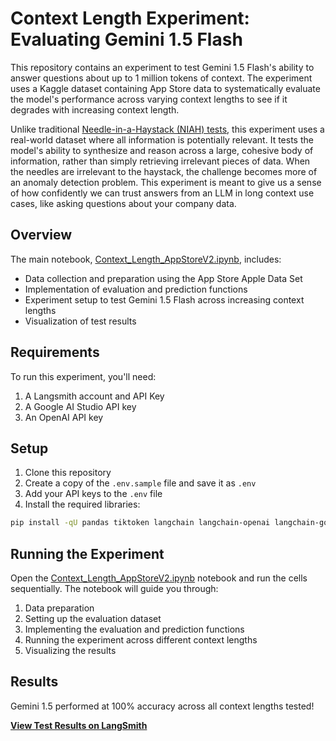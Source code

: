 # Context Length Experiment: Evaluating Gemini 1.5 Flash

This repository contains an experiment to test Gemini 1.5 Flash's ability to answer questions about up to 1 million tokens of context. The experiment uses a Kaggle dataset containing App Store data to systematically evaluate the model's performance across varying context lengths to see if it degrades with increasing context length.

Unlike traditional [Needle-in-a-Haystack (NIAH) tests](https://arize.com/blog-course/the-needle-in-a-haystack-test-evaluating-the-performance-of-llm-rag-systems/), this experiment uses a real-world dataset where all information is potentially relevant. It tests the model's ability to synthesize and reason across a large, cohesive body of information, rather than simply retrieving irrelevant pieces of data. When the needles are irrelevant to the haystack, the challenge becomes more of an anomaly detection problem. This experiment is meant to give us a sense of how confidently we can trust answers from an LLM in long context use cases, like asking questions about your company data.

## Overview

The main notebook, [Context_Length_AppStoreV2.ipynb](Context_Length_AppStoreV2.ipynb), includes:

- Data collection and preparation using the App Store Apple Data Set
- Implementation of evaluation and prediction functions
- Experiment setup to test Gemini 1.5 Flash across increasing context lengths
- Visualization of test results



## Requirements

To run this experiment, you'll need:

1. A Langsmith account and API Key
2. A Google AI Studio API key
3. An OpenAI API key

## Setup

1. Clone this repository
2. Create a copy of the `.env.sample` file and save it as `.env`
3. Add your API keys to the `.env` file
4. Install the required libraries:

```bash
pip install -qU pandas tiktoken langchain langchain-openai langchain-google-genai matplotlib langsmith python-dotenv seaborn
```

## Running the Experiment

Open the [Context_Length_AppStoreV2.ipynb](Context_Length_AppStoreV2.ipynb) notebook and run the cells sequentially. The notebook will guide you through:

1. Data preparation
2. Setting up the evaluation dataset
3. Implementing the evaluation and prediction functions
4. Running the experiment across different context lengths
5. Visualizing the results

## Results

Gemini 1.5 performed at 100% accuracy across all context lengths tested! 

**[View Test Results on LangSmith](https://smith.langchain.com/public/0f86f6ab-aaf0-4262-b38d-bed96e243a15/d)**

